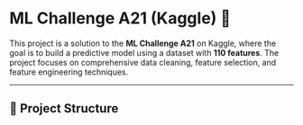 # ML Challenge A21 (Kaggle) 🚀

This project is a solution to the **ML Challenge A21** on Kaggle, where the goal is to build a predictive model using a dataset with **110 features**. The project focuses on comprehensive data cleaning, feature selection, and feature engineering techniques.

---

## 📁 Project Structure
